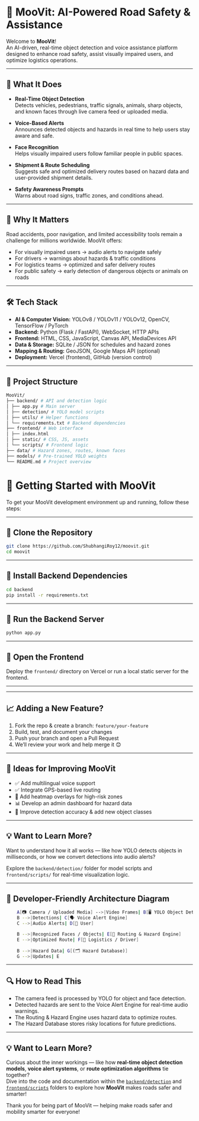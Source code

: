 # 🚦 MooVit: AI-Powered Road Safety & Assistance

Welcome to **MooVit**!  
An AI-driven, real-time object detection and voice assistance platform designed to enhance road safety, assist visually impaired users, and optimize logistics operations.

---

## 🚗 What It Does

- **Real-Time Object Detection**  
  Detects vehicles, pedestrians, traffic signals, animals, sharp objects, and known faces through live camera feed or uploaded media.  

- **Voice-Based Alerts**  
  Announces detected objects and hazards in real time to help users stay aware and safe.

- **Face Recognition**  
  Helps visually impaired users follow familiar people in public spaces.

- **Shipment & Route Scheduling**  
  Suggests safe and optimized delivery routes based on hazard data and user-provided shipment details.

- **Safety Awareness Prompts**  
  Warns about road signs, traffic zones, and conditions ahead.

---

## 🧩 Why It Matters

Road accidents, poor navigation, and limited accessibility tools remain a challenge for millions worldwide. MooVit offers:

- For visually impaired users → audio alerts to navigate safely  
- For drivers → warnings about hazards & traffic conditions  
- For logistics teams → optimized and safer delivery routes  
- For public safety → early detection of dangerous objects or animals on roads  

---

## 🛠️ Tech Stack

- **AI & Computer Vision:** YOLOv8 / YOLOv11 / YOLOv12, OpenCV, TensorFlow / PyTorch  
- **Backend:** Python (Flask / FastAPI), WebSocket, HTTP APIs  
- **Frontend:** HTML, CSS, JavaScript, Canvas API, MediaDevices API  
- **Data & Storage:** SQLite / JSON for schedules and hazard zones  
- **Mapping & Routing:** GeoJSON, Google Maps API (optional)  
- **Deployment:** Vercel (frontend), GitHub (version control)  

---

## 📂 Project Structure
```bash
MooVit/
├── backend/ # API and detection logic
│ ├── app.py # Main server
│ ├── detection/ # YOLO model scripts
│ ├── utils/ # Helper functions
│ └── requirements.txt # Backend dependencies
├── frontend/ # Web interface
│ ├── index.html
│ ├── static/ # CSS, JS, assets
│ └── scripts/ # Frontend logic
├── data/ # Hazard zones, routes, known faces
├── models/ # Pre-trained YOLO weights
└── README.md # Project overview
```

# 🏁 Getting Started with MooVit

To get your MooVit development environment up and running, follow these steps:

---

## 🔹 Clone the Repository
```bash
git clone https://github.com/ShubhangiRoy12/moovit.git
cd moovit
```

---

## 🔹 Install Backend Dependencies
```bash
cd backend
pip install -r requirements.txt
```

---

## 🔹 Run the Backend Server
```bash
python app.py
```

---

## 🔹 Open the Frontend

Deploy the `frontend/` directory on Vercel or run a local static server for the frontend.

---

---

## 📈 Adding a New Feature?

1. Fork the repo & create a branch: `feature/your-feature`  
2. Build, test, and document your changes  
3. Push your branch and open a Pull Request  
4. We’ll review your work and help merge it 😊

---

## 🧪 Ideas for Improving MooVit

- ✅ Add multilingual voice support  
- ✅ Integrate GPS-based live routing  
- 🚦 Add heatmap overlays for high-risk zones  
- 📊 Develop an admin dashboard for hazard data  
- 🧠 Improve detection accuracy & add new object classes  

---

## 💡 Want to Learn More?

Want to understand how it all works — like how YOLO detects objects in milliseconds, or how we convert detections into audio alerts?  

Explore the `backend/detection/` folder for model scripts and `frontend/scripts/` for real-time visualization logic.

---

## 🧩 Developer-Friendly Architecture Diagram
```bash
    A[📷 Camera / Uploaded Media] -->|Video Frames| B[🖥 YOLO Object Detection Model]
    B -->|Detections| C[🗣 Voice Alert Engine]
    C -->|Audio Alerts| D[👤 User]

    B -->|Recognized Faces / Objects| E[📍 Routing & Hazard Engine]
    E -->|Optimized Route| F[🚚 Logistics / Driver]
    
    B -->|Hazard Data| G[(🗂 Hazard Database)]
    G -->|Updates| E
```

---

## 🔍 How to Read This

- The camera feed is processed by YOLO for object and face detection.  
- Detected hazards are sent to the Voice Alert Engine for real-time audio warnings.  
- The Routing & Hazard Engine uses hazard data to optimize routes.  
- The Hazard Database stores risky locations for future predictions.  

---
## 💡 Want to Learn More?

Curious about the inner workings — like how **real-time object detection models**, **voice alert systems**, or **route optimization algorithms** tie together?  
Dive into the code and documentation within the [`backend/detection`](backend/detection) and [`frontend/scripts`](frontend/scripts) folders to explore how **MooVit** makes roads safer and smarter!

Thank you for being part of MooVit — helping make roads safer and mobility smarter for everyone!






